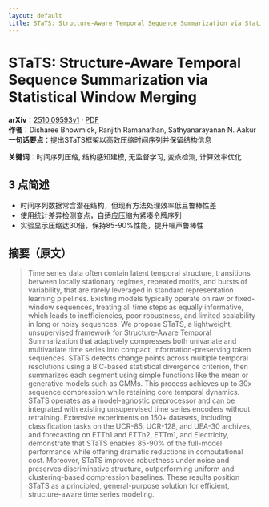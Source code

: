 ```yaml
---
layout: default
title: STaTS: Structure-Aware Temporal Sequence Summarization via Statistical Window Merging
---
```


# STaTS: Structure-Aware Temporal Sequence Summarization via Statistical Window Merging
**arXiv**：[2510.09593v1](https://arxiv.org/abs/2510.09593) · [PDF](https://arxiv.org/pdf/2510.09593.pdf)  
**作者**：Disharee Bhowmick, Ranjith Ramanathan, Sathyanarayanan N. Aakur  
**一句话要点**：提出STaTS框架以高效压缩时间序列并保留结构信息

**关键词**：时间序列压缩, 结构感知建模, 无监督学习, 变点检测, 计算效率优化

## 3 点简述
- 时间序列数据常含潜在结构，但现有方法处理效率低且鲁棒性差
- 使用统计差异检测变点，自适应压缩为紧凑令牌序列
- 实验显示压缩达30倍，保持85-90%性能，提升噪声鲁棒性

## 摘要（原文）

> Time series data often contain latent temporal structure, transitions between
> locally stationary regimes, repeated motifs, and bursts of variability, that
> are rarely leveraged in standard representation learning pipelines. Existing
> models typically operate on raw or fixed-window sequences, treating all time
> steps as equally informative, which leads to inefficiencies, poor robustness,
> and limited scalability in long or noisy sequences. We propose STaTS, a
> lightweight, unsupervised framework for Structure-Aware Temporal Summarization
> that adaptively compresses both univariate and multivariate time series into
> compact, information-preserving token sequences. STaTS detects change points
> across multiple temporal resolutions using a BIC-based statistical divergence
> criterion, then summarizes each segment using simple functions like the mean or
> generative models such as GMMs. This process achieves up to 30x sequence
> compression while retaining core temporal dynamics. STaTS operates as a
> model-agnostic preprocessor and can be integrated with existing unsupervised
> time series encoders without retraining. Extensive experiments on 150+
> datasets, including classification tasks on the UCR-85, UCR-128, and UEA-30
> archives, and forecasting on ETTh1 and ETTh2, ETTm1, and Electricity,
> demonstrate that STaTS enables 85-90\% of the full-model performance while
> offering dramatic reductions in computational cost. Moreover, STaTS improves
> robustness under noise and preserves discriminative structure, outperforming
> uniform and clustering-based compression baselines. These results position
> STaTS as a principled, general-purpose solution for efficient, structure-aware
> time series modeling.

